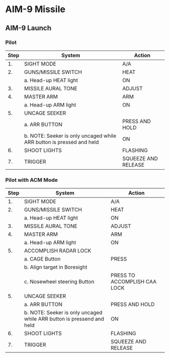 # AIM-9 Missile

## AIM-9 Launch

### Pilot

| Step | System                                                               | Action              |
|------|----------------------------------------------------------------------|---------------------|
| 1.   | SIGHT MODE                                                           | A/A                 |
| 2.   | GUNS/MISSILE SWITCH                                                  | HEAT                |
|      | a. Head-up HEAT light                                                | ON                  |
| 3.   | MISSILE AURAL TONE                                                   | ADJUST              |
| 4.   | MASTER ARM                                                           | ARM                 |
|      | a. Head-up ARM light                                                 | ON                  |
| 5.   | UNCAGE SEEKER                                                        |                     |
|      | a. ARR BUTTON                                                        | PRESS AND HOLD      |
|      | b. NOTE: Seeker is only uncaged while ARR button is pressed and held | ON                  |
| 6.   | SHOOT LIGHTS                                                         | FLASHING            |
| 7.   | TRIGGER                                                              | SQUEEZE AND RELEASE |

### Pilot with ACM Mode

| Step | System                                                                | Action                       |
|------|-----------------------------------------------------------------------|------------------------------|
| 1.   | SIGHT MODE                                                            | A/A                          |
| 2.   | GUNS/MISSILE SWITCH                                                   | HEAT                         |
|      | a. Head-up HEAT light                                                 | ON                           |
| 3.   | MISSILE AURAL TONE                                                    | ADJUST                       |
| 4.   | MASTER ARM                                                            | ARM                          |
|      | a. Head-up ARM light                                                  | ON                           |
| 5.   | ACCOMPLISH RADAR LOCK                                                 |                              |
|      | a. CAGE Button                                                        | PRESS                        |
|      | b. Align target in Boresight                                          |                              |
|      | c. Nosewheel steering Button                                          | PRESS TO ACCOMPLISH CAA LOCK |
| 5.   | UNCAGE SEEKER                                                         |                              |
|      | a. ARR BUTTON                                                         | PRESS AND HOLD               |
|      | b. NOTE: Seeker is only uncaged while ARR button is pressend and held | ON                           |
| 6.   | SHOOT LIGHTS                                                          | FLASHING                     |
| 7.   | TRIGGER                                                               | SQUEEZE AND RELEASE          |
